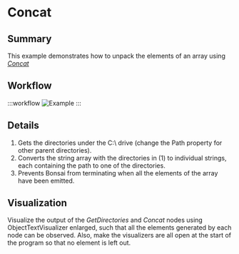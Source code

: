 # Concat 

## Summary
This example demonstrates how to unpack the elements of an array using [*Concat*](https://bonsai-rx.org/docs/api/Bonsai.Reactive.Concat.html)

## Workflow

:::workflow
![Example](~/workflows/ReactiveExamples/Concat/Concat.bonsai)
:::

## Details
1. Gets the directories under the C:\ drive (change the Path property for other parent directories).
2. Converts the string array with the directories in (1) to individual strings, each containing the path to one of the directories. 
3. Prevents Bonsai from terminating when all the elements of the array have been emitted.

## Visualization
Visualize the output of the *GetDirectories* and *Concat* nodes using ObjectTextVisualizer enlarged, such that all the elements generated by each node can be observed. Also, make the visualizers are all open at the start of the program so that no element is left out.
